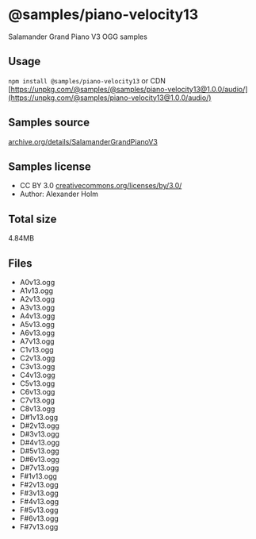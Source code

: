 # @samples/piano-velocity13

Salamander Grand Piano V3 OGG samples

## Usage

`npm install @samples/piano-velocity13` or CDN [https://unpkg.com/@samples/@samples/piano-velocity13@1.0.0/audio/](https://unpkg.com/@samples/piano-velocity13@1.0.0/audio/)

## Samples source

[archive.org/details/SalamanderGrandPianoV3](https://archive.org/details/SalamanderGrandPianoV3)

## Samples license

- CC BY 3.0 [creativecommons.org/licenses/by/3.0/](http://creativecommons.org/licenses/by/3.0/)
- Author: Alexander Holm 

## Total size

4.84MB

## Files

- A0v13.ogg
- A1v13.ogg
- A2v13.ogg
- A3v13.ogg
- A4v13.ogg
- A5v13.ogg
- A6v13.ogg
- A7v13.ogg
- C1v13.ogg
- C2v13.ogg
- C3v13.ogg
- C4v13.ogg
- C5v13.ogg
- C6v13.ogg
- C7v13.ogg
- C8v13.ogg
- D#1v13.ogg
- D#2v13.ogg
- D#3v13.ogg
- D#4v13.ogg
- D#5v13.ogg
- D#6v13.ogg
- D#7v13.ogg
- F#1v13.ogg
- F#2v13.ogg
- F#3v13.ogg
- F#4v13.ogg
- F#5v13.ogg
- F#6v13.ogg
- F#7v13.ogg